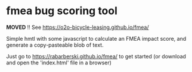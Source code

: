 # fmea bug scoring tool

**MOVED** !! See https://o2o-bicycle-leasing.github.io/fmea/

Simple hmtl with some javascript to calculate an FMEA impact score, and generate a copy-pasteable blob of text.

Just go to https://rabarberski.github.io/fmea/ to get started 
(or download and open the 'index.html' file in a browser)
